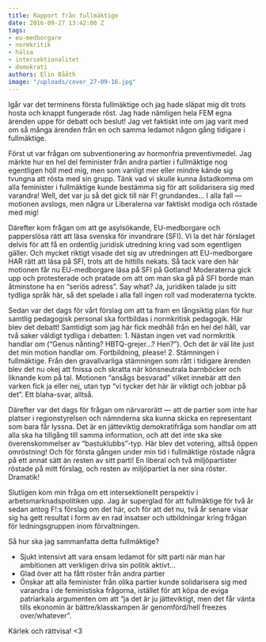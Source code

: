 ```yaml
---
title: Rapport från fullmäktige
date: 2016-09-27 13:42:00 Z
tags:
- eu-medborgare
- normkritik
- hälsa
- intersektionalitet
- demokrati
authors: Elin Bååth
image: "/uploads/cover_27-09-16.jpg"
---
```


Igår var det terminens första fullmäktige och jag hade släpat mig dit trots hosta och knappt fungerade röst. Jag hade nämligen hela FEM egna ärenden uppe för debatt och beslut! Jag vet faktiskt inte om jag varit med om så många ärenden från en och samma ledamot någon gång tidigare i fullmäktige.

Först ut var frågan om subventionering av hormonfria preventivmedel. Jag märkte hur en hel del feminister från andra partier i fullmäktige nog egentligen höll med mig, men som vanligt mer eller mindre kände sig tvungna att rösta med sin grupp. Tänk vad vi skulle kunna åstadkomma om alla feminister i fullmäktige kunde bestämma sig för att solidarisera sig med varandra! Well, det var ju så det gick till när F! grundandes… I alla fall — motionen avslogs, men några ur Liberalerna var faktiskt modiga och röstade med mig!

Därefter kom frågan om att ge asylsökande, EU-medborgare och papperslösa rätt att läsa svenska för invandrare (SFI). Vi la det här förslaget delvis för att få en ordentlig juridisk utredning kring vad som egentligen gäller. Och mycket riktigt visade det sig av utredningen att EU-medborgare HAR rätt att läsa på SFI, trots att de hittills nekats. Så tack vare den här motionen får nu EU-medborgare läsa på SFI på Gotland! Moderaterna gick upp och protesterade och pratade om att om man ska gå på SFI borde man åtminstone ha en “seriös adress”. Say what? Ja, juridiken talade ju sitt tydliga språk här, så det spelade i alla fall ingen roll vad moderaterna tyckte.

Sedan var det dags för vårt förslag om att ta fram en långsiktig plan för hur samtlig pedagogisk personal ska fortbildas i normkritisk pedagogik. Här blev det debatt! Samtidigt som jag här fick medhåll från en hel del håll, var två saker väldigt tydliga i debatten: 1. Nästan ingen vet vad normkritik handlar om (“Genus nånting? HBTQ-grejer…? Hen?”). Och det är väl lite just det min motion handlar om. Fortbildning, please! 2. Stämningen i fullmäktige. Från den gravallvarliga stämningen som rått i tidigare ärenden blev det nu okej att fnissa och skratta när könsneutrala barnböcker och liknande kom på tal. Motionen “ansågs besvarad” vilket innebär att den varken fick ja eller nej, utan typ “vi tycker det här är viktigt och jobbar på det”. Ett blaha-svar, alltså.

Därefter var det dags för frågan om närvarorätt — att de partier som inte har platser i regionstyrelsen och nämnderna ska kunna skicka en representant som bara får lyssna. Det är en jätteviktig demokratifråga som handlar om att alla ska ha tillgång till samma information, och att det inte ska ske överenskommelser av “bastuklubbs”-typ. Här blev det votering, alltså öppen omröstning! Och för första gången under min tid i fullmäktige röstade några på ett annat sätt än resten av sitt parti! En liberal och två miljöpartister röstade på mitt förslag, och resten av miljöpartiet la ner sina röster. Dramatik!

Slutligen kom min fråga om ett intersektionellt perspektiv i arbetsmarknadspolitiken upp. Jag är superglad för att fullmäktige för två år sedan antog F!:s förslag om det här, och för att det nu, två år senare visar sig ha gett resultat i form av en rad insatser och utbildningar kring frågan för ledningsgruppen inom förvaltningen.

Så hur ska jag sammanfatta detta fullmäktige?

* Sjukt intensivt att vara ensam ledamot för sitt parti när man har ambitionen att verkligen driva sin politik aktivt…
* Glad över att ha fått röster från andra partier
* Önskar att alla feminister från olika partier kunde solidarisera sig med varandra i de feministiska frågorna, istället för att köpa de eviga patriarkala argumenten om att “ja det är ju jätteviktigt, men det får vänta tills ekonomin är bättre/klasskampen är genomförd/hell freezes over/whatever”.

Kärlek och rättvisa! <3